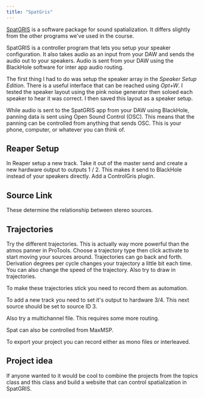 ```yaml
---
title: "SpatGris"
---
```


[SpatGRIS](http://gris.musique.umontreal.ca/) is a software package for sound spatialization. It differs slightly from the other programs we've used in the course.

SpatGRIS is a controller program that lets you setup your speaker configuration. It also takes audio as an input from your DAW and sends the audio out to your speakers. Audio is sent from your DAW using the BlackHole software for inter app audio routing.

The first thing I had to do was setup the speaker array in the _Speaker Setup Edition_. There is a useful interface that can be reached using _Opt+W_. I tested the speaker layout using the pink noise generator then soloed each speaker to hear it was correct. I then saved this layout as a speaker setup.

While audio is sent to the SpatGRIS app from your DAW using BlackHole, panning data is sent using Open Sound Control (OSC). This means that the panning can be controlled from anything that sends OSC. This is your phone, computer, or whatever you can think of.

## Reaper Setup

In Reaper setup a new track. Take it out of the master send and create a new hardware output to outputs 1 / 2. This makes it send to BlackHole instead of your speakers directly. Add a ControlGris plugin.

## Source Link

These determine the relationship between stereo sources.

## Trajectories

Try the different trajectories. This is actually way more powerful than the atmos panner in ProTools. Choose a trajectory type then click activate to start moving your sources around. Trajectories can go back and forth. Derivation degrees per cycle changes your trajectory a little bit each time. You can also change the speed of the trajectory. Also try to draw in trajectories.

To make these trajectories stick you need to record them as automation.

To add a new track you need to set it's output to hardware 3/4. This next source should be set to source ID 3.

Also try a multichannel file. This requires some more routing.

Spat can also be controlled from MaxMSP.

To export your project you can record either as mono files or interleaved.

## Project idea

If anyone wanted to it would be cool to combine the projects from the topics class and this class and build a website that can control spatialization in SpatGRIS.
